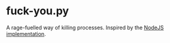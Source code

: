 fuck-you.py
===========

A rage-fuelled way of killing processes. Inspired by the [NodeJS implementation](https://github.com/robotlolita/fuck-you).

